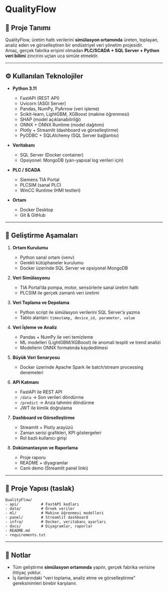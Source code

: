 # QualityFlow

## 📌 Proje Tanımı
QualityFlow, üretim hattı verilerini **simülasyon ortamında** üreten, toplayan, analiz eden ve görselleştiren bir endüstriyel veri yönetim projesidir.  
Amaç, gerçek fabrika erişimi olmadan **PLC/SCADA + SQL Server + Python veri bilimi** zincirini uçtan uca simüle etmektir.  

---

## ⚙️ Kullanılan Teknolojiler
- **Python 3.11**  
  - FastAPI (REST API)  
  - Uvicorn (ASGI Server)  
  - Pandas, NumPy, PyArrow (veri işleme)  
  - Scikit-learn, LightGBM, XGBoost (makine öğrenmesi)  
  - SHAP (model açıklanabilirliği)  
  - ONNX + ONNX Runtime (model dağıtımı)  
  - Plotly + Streamlit (dashboard ve görselleştirme)  
  - PyODBC + SQLAlchemy (SQL Server bağlantısı)  

- **Veritabanı**  
  - SQL Server (Docker container)  
  - Opsiyonel: MongoDB (yarı-yapısal log verileri için)  

- **PLC / SCADA**  
  - Siemens TIA Portal  
  - PLCSIM (sanal PLC)  
  - WinCC Runtime (HMI testleri)  

- **Ortam**  
  - Docker Desktop  
  - Git & GitHub  

---

## 🚀 Geliştirme Aşamaları
1. **Ortam Kurulumu**  
   - Python sanal ortam (venv)  
   - Gerekli kütüphaneler kurulumu  
   - Docker üzerinde SQL Server ve opsiyonel MongoDB  

2. **Veri Simülasyonu**  
   - TIA Portal’da pompa, motor, sensörlerle sanal üretim hattı  
   - PLCSIM ile gerçek zamanlı veri üretimi  

3. **Veri Toplama ve Depolama**  
   - Python script ile simülasyon verilerini SQL Server’a yazma  
   - Tablo alanları: `timestamp, device_id, parameter, value`  

4. **Veri İşleme ve Analiz**  
   - Pandas + NumPy ile veri temizleme  
   - ML modelleri (LightGBM/XGBoost) ile anomali tespiti ve trend analizi  
   - Modellerin ONNX formatında kaydedilmesi  

5. **Büyük Veri Senaryosu**  
   - Docker üzerinde Apache Spark ile batch/stream processing denemeleri  

6. **API Katmanı**  
   - FastAPI ile REST API  
   - `/data` → Son verileri döndürme  
   - `/predict` → Arıza tahmini döndürme  
   - JWT ile kimlik doğrulama  

7. **Dashboard ve Görselleştirme**  
   - Streamlit + Plotly arayüzü  
   - Zaman serisi grafikleri, KPI göstergeleri  
   - Rol bazlı kullanıcı girişi  

8. **Dokümantasyon ve Raporlama**  
   - Proje raporu  
   - README + diyagramlar  
   - Canlı demo (Streamlit panel linki)  

---

## 📂 Proje Yapısı (taslak)
```
QualityFlow/
- api/          # FastAPI kodları
- data/         # Örnek veriler
- ml/           # Makine öğrenmesi modelleri
- panel/        # Streamlit dashboard
- infra/        # Docker, veritabanı ayarları
- docs/         # Diyagramlar, raporlar
- README.md
- requirements.txt
```

---

## 📝 Notlar
- Tüm geliştirme **simülasyon ortamında** yapılır, gerçek fabrika verisine ihtiyaç yoktur.  
- İş ilanlarındaki “veri toplama, analiz etme ve görselleştirme” gereksinimleri birebir karşılanır.  
